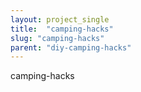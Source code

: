 ```yaml
---
layout: project_single
title:  "camping-hacks"
slug: "camping-hacks"
parent: "diy-camping-hacks"
---
```

camping-hacks